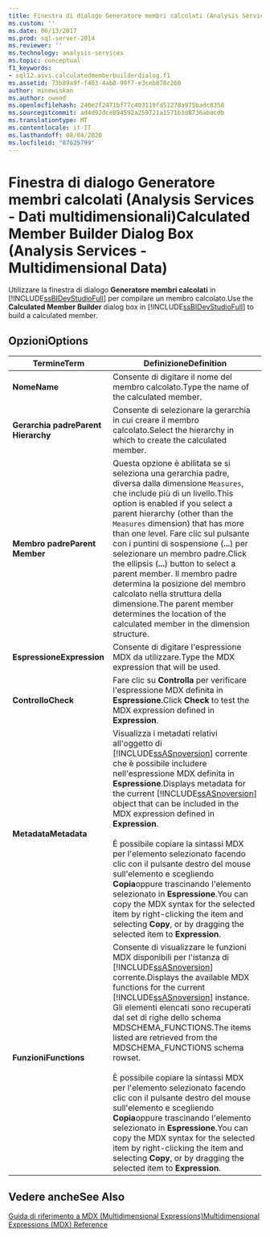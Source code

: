 ```yaml
---
title: Finestra di dialogo Generatore membri calcolati (Analysis Services-Dati multidimensionali) | Microsoft Docs
ms.custom: ''
ms.date: 06/13/2017
ms.prod: sql-server-2014
ms.reviewer: ''
ms.technology: analysis-services
ms.topic: conceptual
f1_keywords:
- sql12.asvs.calculatedmemberbuilderdialog.f1
ms.assetid: 73b89a9f-f403-4ab8-99f7-e3ceb870c260
author: minewiskan
ms.author: owend
ms.openlocfilehash: 240e2f2471bf77c403119fd51278a975badc8358
ms.sourcegitcommit: ad4d92dce894592a259721a1571b1d8736abacdb
ms.translationtype: MT
ms.contentlocale: it-IT
ms.lasthandoff: 08/04/2020
ms.locfileid: "87625799"
---
```

# <a name="calculated-member-builder-dialog-box-analysis-services---multidimensional-data"></a><span data-ttu-id="ced2e-102">Finestra di dialogo Generatore membri calcolati (Analysis Services - Dati multidimensionali)</span><span class="sxs-lookup"><span data-stu-id="ced2e-102">Calculated Member Builder Dialog Box (Analysis Services - Multidimensional Data)</span></span>
  <span data-ttu-id="ced2e-103">Utilizzare la finestra di dialogo **Generatore membri calcolati** in [!INCLUDE[ssBIDevStudioFull](../includes/ssbidevstudiofull-md.md)] per compilare un membro calcolato.</span><span class="sxs-lookup"><span data-stu-id="ced2e-103">Use the **Calculated Member Builder** dialog box in [!INCLUDE[ssBIDevStudioFull](../includes/ssbidevstudiofull-md.md)] to build a calculated member.</span></span>  
  
## <a name="options"></a><span data-ttu-id="ced2e-104">Opzioni</span><span class="sxs-lookup"><span data-stu-id="ced2e-104">Options</span></span>  
  
|<span data-ttu-id="ced2e-105">Termine</span><span class="sxs-lookup"><span data-stu-id="ced2e-105">Term</span></span>|<span data-ttu-id="ced2e-106">Definizione</span><span class="sxs-lookup"><span data-stu-id="ced2e-106">Definition</span></span>|  
|----------|----------------|  
|<span data-ttu-id="ced2e-107">**Nome**</span><span class="sxs-lookup"><span data-stu-id="ced2e-107">**Name**</span></span>|<span data-ttu-id="ced2e-108">Consente di digitare il nome del membro calcolato.</span><span class="sxs-lookup"><span data-stu-id="ced2e-108">Type the name of the calculated member.</span></span>|  
|<span data-ttu-id="ced2e-109">**Gerarchia padre**</span><span class="sxs-lookup"><span data-stu-id="ced2e-109">**Parent Hierarchy**</span></span>|<span data-ttu-id="ced2e-110">Consente di selezionare la gerarchia in cui creare il membro calcolato.</span><span class="sxs-lookup"><span data-stu-id="ced2e-110">Select the hierarchy in which to create the calculated member.</span></span>|  
|<span data-ttu-id="ced2e-111">**Membro padre**</span><span class="sxs-lookup"><span data-stu-id="ced2e-111">**Parent Member**</span></span>|<span data-ttu-id="ced2e-112">Questa opzione è abilitata se si seleziona una gerarchia padre, diversa dalla dimensione `Measures`, che include più di un livello.</span><span class="sxs-lookup"><span data-stu-id="ced2e-112">This option is enabled if you select a parent hierarchy (other than the `Measures` dimension) that has more than one level.</span></span> <span data-ttu-id="ced2e-113">Fare clic sul pulsante con i puntini di sospensione (**...**) per selezionare un membro padre.</span><span class="sxs-lookup"><span data-stu-id="ced2e-113">Click the ellipsis (**...**) button to select a parent member.</span></span> <span data-ttu-id="ced2e-114">Il membro padre determina la posizione del membro calcolato nella struttura della dimensione.</span><span class="sxs-lookup"><span data-stu-id="ced2e-114">The parent member determines the location of the calculated member in the dimension structure.</span></span>|  
|<span data-ttu-id="ced2e-115">**Espressione**</span><span class="sxs-lookup"><span data-stu-id="ced2e-115">**Expression**</span></span>|<span data-ttu-id="ced2e-116">Consente di digitare l'espressione MDX da utilizzare.</span><span class="sxs-lookup"><span data-stu-id="ced2e-116">Type the MDX expression that will be used.</span></span>|  
|<span data-ttu-id="ced2e-117">**Controllo**</span><span class="sxs-lookup"><span data-stu-id="ced2e-117">**Check**</span></span>|<span data-ttu-id="ced2e-118">Fare clic su **Controlla** per verificare l'espressione MDX definita in **Espressione**.</span><span class="sxs-lookup"><span data-stu-id="ced2e-118">Click **Check** to test the MDX expression defined in **Expression**.</span></span>|  
|<span data-ttu-id="ced2e-119">**Metadata**</span><span class="sxs-lookup"><span data-stu-id="ced2e-119">**Metadata**</span></span>|<span data-ttu-id="ced2e-120">Visualizza i metadati relativi all'oggetto di [!INCLUDE[ssASnoversion](../includes/ssasnoversion-md.md)] corrente che è possibile includere nell'espressione MDX definita in **Espressione**.</span><span class="sxs-lookup"><span data-stu-id="ced2e-120">Displays metadata for the current [!INCLUDE[ssASnoversion](../includes/ssasnoversion-md.md)] object that can be included in the MDX expression defined in **Expression**.</span></span><br /><br /> <span data-ttu-id="ced2e-121">È possibile copiare la sintassi MDX per l'elemento selezionato facendo clic con il pulsante destro del mouse sull'elemento e scegliendo **Copia**oppure trascinando l'elemento selezionato in **Espressione**.</span><span class="sxs-lookup"><span data-stu-id="ced2e-121">You can copy the MDX syntax for the selected item by right-clicking the item and selecting **Copy**, or by dragging the selected item to **Expression**.</span></span>|  
|<span data-ttu-id="ced2e-122">**Funzioni**</span><span class="sxs-lookup"><span data-stu-id="ced2e-122">**Functions**</span></span>|<span data-ttu-id="ced2e-123">Consente di visualizzare le funzioni MDX disponibili per l'istanza di [!INCLUDE[ssASnoversion](../includes/ssasnoversion-md.md)] corrente.</span><span class="sxs-lookup"><span data-stu-id="ced2e-123">Displays the available MDX functions for the current [!INCLUDE[ssASnoversion](../includes/ssasnoversion-md.md)] instance.</span></span> <span data-ttu-id="ced2e-124">Gli elementi elencati sono recuperati dal set di righe dello schema MDSCHEMA_FUNCTIONS.</span><span class="sxs-lookup"><span data-stu-id="ced2e-124">The items listed are retrieved from the MDSCHEMA_FUNCTIONS schema rowset.</span></span><br /><br /> <span data-ttu-id="ced2e-125">È possibile copiare la sintassi MDX per l'elemento selezionato facendo clic con il pulsante destro del mouse sull'elemento e scegliendo **Copia**oppure trascinando l'elemento selezionato in **Espressione**.</span><span class="sxs-lookup"><span data-stu-id="ced2e-125">You can copy the MDX syntax for the selected item by right-clicking the item and selecting **Copy**, or by dragging the selected item to **Expression**.</span></span>|  
  
## <a name="see-also"></a><span data-ttu-id="ced2e-126">Vedere anche</span><span class="sxs-lookup"><span data-stu-id="ced2e-126">See Also</span></span>  
 [<span data-ttu-id="ced2e-127">Guida di riferimento a MDX &#40;Multidimensional Expressions&#41;</span><span class="sxs-lookup"><span data-stu-id="ced2e-127">Multidimensional Expressions &#40;MDX&#41; Reference</span></span>](/sql/mdx/multidimensional-expressions-mdx-reference)  
  
  
